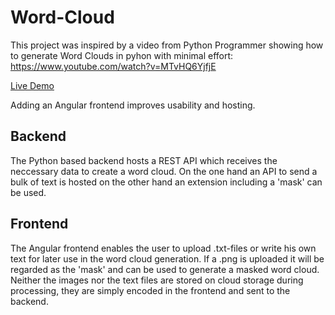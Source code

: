 # Word-Cloud
This project was inspired by a video from Python Programmer showing how to generate Word Clouds in pyhon with minimal effort: https://www.youtube.com/watch?v=MTvHQ6YjfjE  

 [Live Demo](https://word-cloud.trisnol.dev/)

Adding an Angular frontend improves usability and hosting.

## Backend
The Python based backend hosts a REST API which receives the neccessary data to create a word cloud. On the one hand an API to send a bulk of text is hosted on the other hand an extension including a 'mask' can be used.

## Frontend
The Angular frontend enables the user to upload .txt-files or write his own text for later use in the word cloud generation. If a .png is uploaded it will be regarded as the 'mask' and can be used to generate a masked word cloud. Neither the images nor the text files are stored on cloud storage during processing, they are simply encoded in the frontend and sent to the backend.
